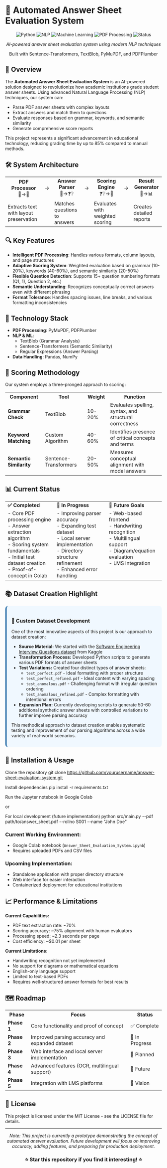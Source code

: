 # 📝 Automated Answer Sheet Evaluation System

<div align="center">
  <img src="https://img.shields.io/badge/Python-3776AB?style=for-the-badge&logo=python&logoColor=white" alt="Python"/>
  <img src="https://img.shields.io/badge/NLP-8A2BE2?style=for-the-badge&logo=spacy&logoColor=white" alt="NLP"/>
  <img src="https://img.shields.io/badge/Machine_Learning-FF6F00?style=for-the-badge&logo=tensorflow&logoColor=white" alt="Machine Learning"/>
  <img src="https://img.shields.io/badge/PDF_Processing-EC1C24?style=for-the-badge&logo=adobe&logoColor=white" alt="PDF Processing"/>
  <img src="https://img.shields.io/badge/Development_Status-Prototype-yellow?style=for-the-badge" alt="Status"/>
</div>

<div align="center">
  <p><i>AI-powered answer sheet evaluation system using modern NLP techniques</i></p>
  <p>Built with Sentence-Transformers, TextBlob, PyMuPDF, and PDFPlumber</p>
</div>

## 🌟 Overview

The **Automated Answer Sheet Evaluation System** is an AI-powered solution designed to revolutionize how academic institutions grade student answer sheets. Using advanced Natural Language Processing (NLP) techniques, our system can:

- Parse PDF answer sheets with complex layouts
- Extract answers and match them to questions
- Evaluate responses based on grammar, keywords, and semantic similarity
- Generate comprehensive score reports

This project represents a significant advancement in educational technology, reducing grading time by up to 85% compared to manual methods.

## 🛠️ System Architecture

<div align="center">
  <table>
    <tr>
      <td align="center"><strong>PDF Processor</strong><br/>📄→📝</td>
      <td align="center">→</td>
      <td align="center"><strong>Answer Parser</strong><br/>📝→❓❔</td>
      <td align="center">→</td>
      <td align="center"><strong>Scoring Engine</strong><br/>❓❔→🔢</td>
      <td align="center">→</td>
      <td align="center"><strong>Result Generator</strong><br/>🔢→📊</td>
    </tr>
    <tr>
      <td>Extracts text with layout preservation</td>
      <td></td>
      <td>Matches questions to answers</td>
      <td></td>
      <td>Evaluates with weighted scoring</td>
      <td></td>
      <td>Creates detailed reports</td>
    </tr>
  </table>
</div>

## 🔍 Key Features

- **Intelligent PDF Processing**: Handles various formats, column layouts, and page structures
- **Adaptive Scoring System**: Weighted evaluation based on grammar (10-20%), keywords (40-60%), and semantic similarity (20-50%)
- **Flexible Question Detection**: Supports 15+ question numbering formats (Q1, 1), Question 2, etc.)
- **Semantic Understanding**: Recognizes conceptually correct answers even with different phrasing
- **Format Tolerance**: Handles spacing issues, line breaks, and various formatting inconsistencies

## 🔧 Technology Stack

- **PDF Processing**: PyMuPDF, PDFPlumber
- **NLP & ML**: 
  - TextBlob (Grammar Analysis)
  - Sentence-Transformers (Semantic Similarity)
  - Regular Expressions (Answer Parsing)
- **Data Handling**: Pandas, NumPy

## 🧠 Scoring Methodology

Our system employs a three-pronged approach to scoring:

<div align="center">
  <table>
    <tr>
      <th>Component</th>
      <th>Tool</th>
      <th>Weight</th>
      <th>Function</th>
    </tr>
    <tr>
      <td><strong>Grammar Check</strong></td>
      <td>TextBlob</td>
      <td>10-20%</td>
      <td>Evaluates spelling, syntax, and structural correctness</td>
    </tr>
    <tr>
      <td><strong>Keyword Matching</strong></td>
      <td>Custom Algorithm</td>
      <td>40-60%</td>
      <td>Identifies presence of critical concepts and terms</td>
    </tr>
    <tr>
      <td><strong>Semantic Similarity</strong></td>
      <td>Sentence-Transformers</td>
      <td>20-50%</td>
      <td>Measures conceptual alignment with model answers</td>
    </tr>
  </table>
</div>

## 📊 Current Status

<div align="center">
  <table>
    <tr>
      <td><strong>✅ Completed</strong></td>
      <td><strong>🚧 In Progress</strong></td>
      <td><strong>🔮 Future Goals</strong></td>
    </tr>
    <tr valign="top">
      <td>
        -  Core PDF processing engine<br/>
        -  Answer extraction algorithm<br/>
        -  Scoring system fundamentals<br/>
        -  Initial test dataset creation<br/>
        -  Proof-of-concept in Colab
      </td>
      <td>
        -  Improving parser accuracy<br/>
        -  Expanding test dataset<br/>
        -  Local server implementation<br/>
        -  Directory structure refinement<br/>
        -  Enhanced error handling
      </td>
      <td>
        -  Web-based frontend<br/>
        -  Handwriting recognition<br/>
        -  Multilingual support<br/>
        -  Diagram/equation evaluation<br/>
        -  LMS integration
      </td>
    </tr>
  </table>
</div>

## 📚 Dataset Creation Highlight

<div style="background-color: #f0f8ff; padding: 15px; border-radius: 10px; border-left: 5px solid #4682b4;">
  <h3>🔬 Custom Dataset Development</h3>
  <p>One of the most innovative aspects of this project is our approach to dataset creation:</p>
  
  <ul>
    <li><strong>Source Material:</strong> We started with the <a href="https://www.kaggle.com/datasets/syedmharis/software-engineering-interview-questions-dataset">Software Engineering Interview Questions dataset</a> from Kaggle</li>
    <li><strong>Transformation Process:</strong> Developed Python scripts to generate various PDF formats of answer sheets</li>
    <li><strong>Test Variations:</strong> Created four distinct types of answer sheets:
      <ul>
        <li><code>test_perfect.pdf</code> - Ideal formatting with proper structure</li>
        <li><code>test_perfect_refined.pdf</code> - Ideal content with varying spacing</li>
        <li><code>test_anomalous.pdf</code> - Challenging format with irregular question ordering</li>
        <li><code>test_anomalous_refined.pdf</code> - Complex formatting with intentional errors</li>
      </ul>
    </li>
    <li><strong>Expansion Plan:</strong> Currently developing scripts to generate 50-60 additional synthetic answer sheets with controlled variations to further improve parsing accuracy</li>
  </ul>
  
  <p>This methodical approach to dataset creation enables systematic testing and improvement of our parsing algorithms across a wide variety of real-world scenarios.</p>
</div>

## 🚀 Installation & Usage

Clone the repository
git clone https://github.com/yourusername/answer-sheet-evaluation-system.git

Install dependencies
pip install -r requirements.txt

Run the Jupyter notebook in Google Colab

or

For local development (future implementation)
python src/main.py --pdf path/to/answer_sheet.pdf --rollno S001 --name "John Doe"


### Current Working Environment:
- Google Colab notebook (`Answer_Sheet_Evaluation_System.ipynb`)
- Requires uploaded PDFs and CSV files

### Upcoming Implementation:
- Standalone application with proper directory structure
- Web interface for easier interaction
- Containerized deployment for educational institutions

## 📈 Performance & Limitations

**Current Capabilities:**
- PDF text extraction rate: ~70%
- Scoring accuracy: ~75% alignment with human evaluators
- Processing speed: ~2.3 seconds per page
- Cost efficiency: ~$0.01 per sheet

**Current Limitations:**
- Handwriting recognition not yet implemented
- No support for diagrams or mathematical equations
- English-only language support
- Limited to text-based PDFs
- Requires well-structured answer formats for best results

## 🗺️ Roadmap

<div align="center">
  <table>
    <tr>
      <th>Phase</th>
      <th>Focus</th>
      <th>Status</th>
    </tr>
    <tr>
      <td><strong>Phase 1</strong></td>
      <td>Core functionality and proof of concept</td>
      <td>✅ Complete</td>
    </tr>
    <tr>
      <td><strong>Phase 2</strong></td>
      <td>Improved parsing accuracy and expanded dataset</td>
      <td>🚧 In Progress</td>
    </tr>
    <tr>
      <td><strong>Phase 3</strong></td>
      <td>Web interface and local server implementation</td>
      <td>🔮 Planned</td>
    </tr>
    <tr>
      <td><strong>Phase 4</strong></td>
      <td>Advanced features (OCR, multilingual support)</td>
      <td>🔮 Future</td>
    </tr>
    <tr>
      <td><strong>Phase 5</strong></td>
      <td>Integration with LMS platforms</td>
      <td>🔮 Vision</td>
    </tr>
  </table>
</div>

## 📜 License

This project is licensed under the MIT License - see the LICENSE file for details.

---

<div align="center">
  <p>
    <i>Note: This project is currently a prototype demonstrating the concept of automated answer evaluation. Future development will focus on improving accuracy, adding features, and preparing for production deployment.</i>
  </p>
  <h3>⭐ Star this repository if you find it interesting! ⭐</h3>
</div>
